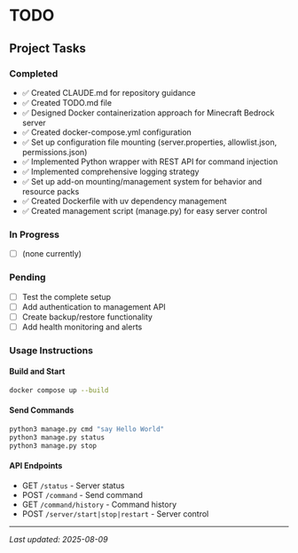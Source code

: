 # TODO

## Project Tasks

### Completed
- ✅ Created CLAUDE.md for repository guidance
- ✅ Created TODO.md file
- ✅ Designed Docker containerization approach for Minecraft Bedrock server
- ✅ Created docker-compose.yml configuration
- ✅ Set up configuration file mounting (server.properties, allowlist.json, permissions.json)
- ✅ Implemented Python wrapper with REST API for command injection
- ✅ Implemented comprehensive logging strategy
- ✅ Set up add-on mounting/management system for behavior and resource packs
- ✅ Created Dockerfile with uv dependency management
- ✅ Created management script (manage.py) for easy server control

### In Progress
- [ ] (none currently)

### Pending
- [ ] Test the complete setup
- [ ] Add authentication to management API
- [ ] Create backup/restore functionality
- [ ] Add health monitoring and alerts

### Usage Instructions

#### Build and Start
```bash
docker compose up --build
```

#### Send Commands
```bash
python3 manage.py cmd "say Hello World"
python3 manage.py status
python3 manage.py stop
```

#### API Endpoints
- GET `/status` - Server status
- POST `/command` - Send command
- GET `/command/history` - Command history
- POST `/server/start|stop|restart` - Server control

---
*Last updated: 2025-08-09*